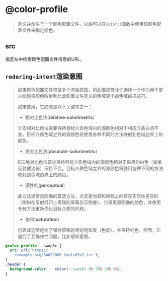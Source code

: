 # @color-profile

> 定义并命名了一个颜色配置文件，以后可以在`color()`函数中使用该颜色配置文件来指定颜色。

## src

指定从中检索颜色配置文件信息的URL。

## `redering-intent`渲染意图

> 如果颜色配置文件包含多个渲染意图，则此描述符允许选择一个作为用于定义如何将颜色映射到比此配置文件定义的色域更小的色域的描述符。
>
> 如果使用，它必须是以下关键字之一：
>
> - 相对比色法(**relative-colorimetric**)
>
> 介质相对比色法需要保持目标介质色域内的源颜色相对于相应介质白点不变。目标介质色域之外的源颜色将使用各种不同的方法映射到色域边界上的颜色。
>
> - 绝对比色法(**absolute-colorimetric**)
>
> ICC绝对比色法要求保持目标介质色域内的源颜色相对于采用的白色（完美反射散流器）保持不变。目标介质色域之外的源颜色将使用各种不同的方法映射到色域边界上的颜色。
>
> - 感性的(**perceptual**)
>
> 此方法通常是图像的首选方法，尤其是当源和目标之间存在实质性差异时（例如在反射打印上再现的屏幕显示图像）。它采用源图像的颜色，并使用专有方法重新优化目标介质的外观。
>
> - 饱和(**saturation**)
>
> 创建此选项是为了保持原稿的相对饱和度（色度），并保持纯色。然而，它遇到了互操作性问题，比如感知意图。

```css
@color-profile --swop5c {
  src: url('https:/
    /example.org/SWOP2006_Coated5v2.icc');
}
.header {
  background-color:   color(--swop5c 0% 70% 20% 0%);
}
```
